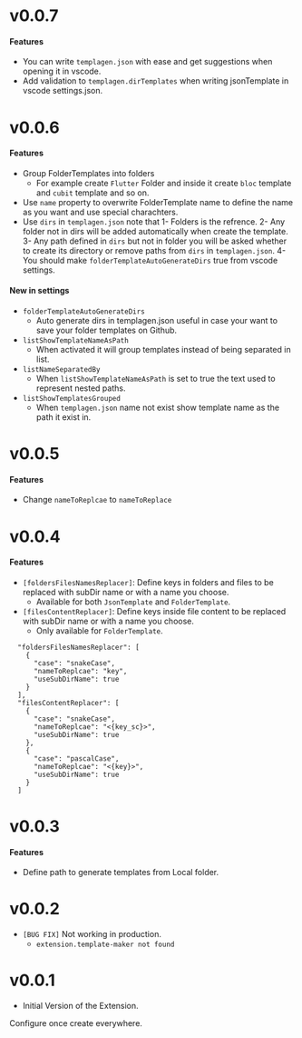 <!-- TODO every release -->

# v0.0.7

#### Features

- You can write `templagen.json` with ease and get suggestions when opening it in vscode.
- Add validation to `templagen.dirTemplates` when writing jsonTemplate in vscode settings.json.

# v0.0.6

#### Features

- Group FolderTemplates into folders
  - For example create `Flutter` Folder and inside it create `bloc` template and `cubit` template and so on.
- Use `name` property to overwrite FolderTemplate name to define the name as you want and use special charachters.
- Use `dirs` in `templagen.json` note that
  1- Folders is the refrence.
  2- Any folder not in dirs will be added automatically when create the template.
  3- Any path defined in `dirs` but not in folder you will be asked whether to create its directory or remove paths from `dirs` in `templagen.json`.
  4- You should make `folderTemplateAutoGenerateDirs` true from vscode settings.

#### New in settings

- `folderTemplateAutoGenerateDirs`
  - Auto generate dirs in templagen.json useful in case your want to save your folder templates on Github.
- `listShowTemplateNameAsPath`
  - When activated it will group templates instead of being separated in list.
- `listNameSeparatedBy`
  - When `listShowTemplateNameAsPath` is set to true the text used to represent nested paths.
- `listShowTemplatesGrouped`
  - When `templagen.json` name not exist show template name as the path it exist in.

# v0.0.5

#### Features

- Change `nameToReplcae` to `nameToReplace`

# v0.0.4

#### Features

- `[foldersFilesNamesReplacer]`: Define keys in folders and files to be replaced with subDir name or with a name you choose.
  - Available for both `JsonTemplate` and `FolderTemplate`.
- `[filesContentReplacer]`: Define keys inside file content to be replaced with subDir name or with a name you choose.
  - Only available for `FolderTemplate`.

```
  "foldersFilesNamesReplacer": [
    {
      "case": "snakeCase",
      "nameToReplcae": "key",
      "useSubDirName": true
    }
  ],
  "filesContentReplacer": [
    {
      "case": "snakeCase",
      "nameToReplcae": "<{key_sc}>",
      "useSubDirName": true
    },
    {
      "case": "pascalCase",
      "nameToReplcae": "<{key}>",
      "useSubDirName": true
    }
  ]

```

# v0.0.3

#### Features

- Define path to generate templates from Local folder.

# v0.0.2

- `[BUG FIX]` Not working in production.
  - `extension.template-maker not found`

# v0.0.1

- Initial Version of the Extension.

Configure once create everywhere.
